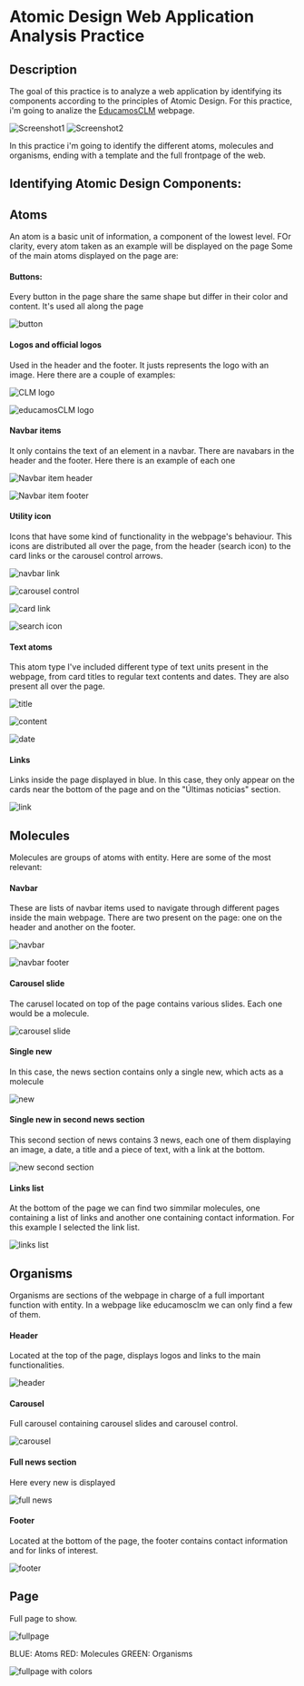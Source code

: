 # Atomic Design Web Application Analysis Practice

## Description

The goal of this practice is to analyze a web application by identifying its components according to the principles of Atomic Design. For this practice, i'm going to analize the [EducamosCLM](https://educamosclm.castillalamancha.es/) webpage.

![Screenshot1](./img/image-1.png)
![Screenshot2](./img/image-2.png)

In this practice i'm going to identify the different atoms, molecules and organisms, ending with a template and the full frontpage of the web.

## Identifying Atomic Design Components:

## Atoms
An atom is a basic unit of information, a component of the lowest level. FOr clarity, every atom taken as an example will be displayed on the page Some of the main atoms displayed on the page are:

#### **Buttons:**

Every button in the page share the same shape but differ in their color and content. It's used all along the page

![button](./img/image-3.png)

#### **Logos and official logos**

Used in the header and the footer. It justs represents the logo with an image. Here there are a couple of examples:

![CLM logo](./img/image-4.png)

![educamosCLM logo](./img/image-5.png)

#### **Navbar items**

It only contains the text of an element in a navbar. There are navabars in the header and the footer. Here there is an example of each one


![Navbar item header](./img/image-6.png)

![Navbar item footer](./img/image-7.png)

#### **Utility icon**

Icons that have some kind of functionality in the webpage's behaviour. This icons are distributed all over the page, from the header (search icon) to the card links or the carousel control arrows.

![navbar link](./img/image-8.png)

![carousel control](./img/image-9.png)

![card link](./img/image-10.png)

![search icon](./img/image-11.png)

#### **Text atoms**

This atom type I've included different type of text units present in the webpage, from card titles to regular text contents and dates. They are also present all over the page.

![title](./img/image-12.png)

![content](./img/image-13.png)

![date](./img/image-14.png)

#### **Links**

Links inside the page displayed in blue. In this case, they only appear on the cards near the bottom of the page and on the "Últimas noticias" section.

![link](./img/image-15.png)

## Molecules

Molecules are groups of atoms with entity. Here are some of the most relevant:

#### **Navbar**

These are lists of navbar items used to navigate through different pages inside the main webpage. There are two present on the page: one on the header and another on the footer. 

![navbar](./img/image-16.png)

![navbar footer](./img/image-17.png)

#### **Carousel slide**

The carusel located on top of the page contains various slides. Each one would be a molecule.

![carousel slide](./img/image-19.png)

#### **Single new**

In this case, the news section contains only a single new, which acts as a molecule

![new](./img/image-20.png)

#### **Single new in second news section**

This second section of news contains 3 news, each one of them displaying an image, a date, a title and a piece of text, with a link at the bottom.

![new second section](./img/image-21.png)

#### **Links list**

At the bottom of the page we can find two simmilar molecules, one containing a list of links and another one containing contact information. For this example I selected the link list.

![links list](./img/image-22.png)

## Organisms

Organisms are sections of the webpage in charge of a full important function with entity. In a webpage like educamosclm we can only find a few of them.

#### **Header**

Located at the top of the page, displays logos and links to the main functionalities.

![header](./img/image-23.png)

#### **Carousel**

Full carousel containing carousel slides and carousel control.

![carousel](./img/image-24.png)

#### **Full news section**

Here every new is displayed

![full news](./img/image-25.png)

#### **Footer**

Located at the bottom of the page, the footer contains contact information and for links of interest.

![footer](./img/image-26.png)

## Page

Full page to show.

![fullpage](./img/fullpage.png)

BLUE: Atoms
RED: Molecules
GREEN: Organisms

![fullpage with colors](./img/ColorPage.png)

